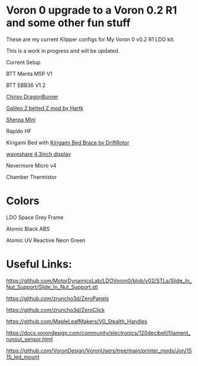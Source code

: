 # Voron 0 upgrade to a Voron 0.2 R1 and some other fun stuff

These are my current Klipper configs for My Voron 0 v0.2 R1 LDO kit.

This is a work in progress and will be updated.

Current Setup

BTT Manta M5P V1

BTT EBB36 V1.2

[Chirpy DragonBurner](https://github.com/chirpy2605/voron/tree/main/V0/Dragon_Burner)

[Galileo 2 belted Z mod by Hartk](https://github.com/hartk1213/MISC/tree/main/Voron%20Mods/Voron%200/0.2/G2Z)

[Sherpa Mini](https://github.com/Annex-Engineering/Sherpa_Mini-Extruder)

Rapido HF

Kirigami Bed with [Kirigami Bed Brace by DriftRotor](https://www.printables.com/model/858786-voron-v0-v01-v02-r1-kirigami-bed-brace-fan)

[waveshare 4.3inch display](https://a.co/d/7jRDAZt)

Nevermore Micro v4

Chamber Thermistor

# Colors

LDO Space Grey Frame

Atomic Black ABS

Atomic UV Reactive Neon Green

# Useful Links:

https://github.com/MotorDynamicsLab/LDOVoron0/blob/v02/STLs/Slide_In_Nut_Support/Slide_In_Nut_Support.stl

https://github.com/zruncho3d/ZeroPanels

https://github.com/zruncho3d/ZeroClick

https://github.com/MapleLeafMakers/V0_Stealth_Handles

https://docs.vorondesign.com/community/electronics/120decibell/filament_runout_sensor.html

https://github.com/VoronDesign/VoronUsers/tree/main/printer_mods/Jon/1515_led_mount
